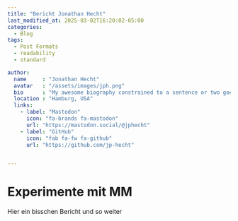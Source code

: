 ```yaml
---
title: "Bericht Jonathan Hecht"
last_modified_at: 2025-03-02T16:20:02-05:00
categories:
  - Blog
tags:
  - Post Formats
  - readability
  - standard

author:
  name     : "Jonathan Hecht"
  avatar   : "/assets/images/jph.png"
  bio      : "My awesome biography constrained to a sentence or two goes here."
  location : "Hamburg, USA"
  links:
    - label: "Mastodon"
      icon: "fa-brands fa-mastodon"
      url: "https://mastodon.social/@jphecht"
    - label: "GitHub"
      icon: "fab fa-fw fa-github"
      url: "https://github.com/jp-hecht"


---
```


# Experimente mit MM

Hier ein bisschen Bericht und so weiter 